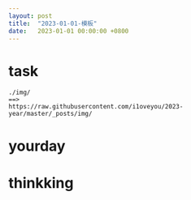 ```yaml
---
layout: post
title:  "2023-01-01-模板"
date:   2023-01-01 00:00:00 +0800
---
```




# task



```
./img/ 
==>
https://raw.githubusercontent.com/i1oveyou/2023-year/master/_posts/img/
```

 

# yourday





# thinkking



